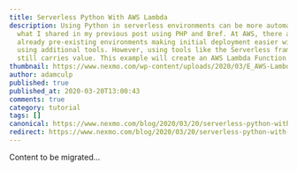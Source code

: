 ```yaml
---
title: Serverless Python With AWS Lambda
description: Using Python in serverless environments can be more automated than
  what I shared in my previous post using PHP and Bref. At AWS, there are
  already pre-existing environments making initial deployment easier without
  using additional tools. However, using tools like the Serverless framework
  still carries value. This example will create an AWS Lambda Function for […]
thumbnail: https://www.nexmo.com/wp-content/uploads/2020/03/E_AWS-Lambda_1200x600-1.png
author: adamculp
published: true
published_at: 2020-03-20T13:00:43
comments: true
category: tutorial
tags: []
canonical: https://www.nexmo.com/blog/2020/03/20/serverless-python-with-aws-lambda-dr
redirect: https://www.nexmo.com/blog/2020/03/20/serverless-python-with-aws-lambda-dr
---
```

Content to be migrated...